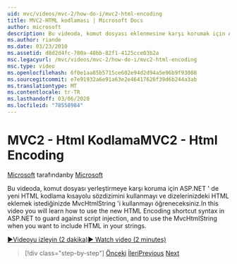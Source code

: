 ```yaml
---
uid: mvc/videos/mvc-2/how-do-i/mvc2-html-encoding
title: MVC2-HTML kodlaması | Microsoft Docs
author: microsoft
description: Bu videoda, komut dosyası eklenmesine karşı korumak için ASP.NET ' de yeni HTML kodlama kısayolu sözdizimini kullanmayı ve......................
ms.author: riande
ms.date: 03/23/2010
ms.assetid: d8d2d4fc-780a-48bb-82f1-4125cce03b2a
msc.legacyurl: /mvc/videos/mvc-2/how-do-i/mvc2-html-encoding
msc.type: video
ms.openlocfilehash: 6f0e1aa85b5715ce602e94d2d94a5e96b9f93008
ms.sourcegitcommit: e7e91932a6e91a63e2e46417626f39d6b244a3ab
ms.translationtype: MT
ms.contentlocale: tr-TR
ms.lasthandoff: 03/06/2020
ms.locfileid: "78558984"
---
```

# <a name="mvc2---html-encoding"></a><span data-ttu-id="5055f-103">MVC2 - Html Kodlama</span><span class="sxs-lookup"><span data-stu-id="5055f-103">MVC2 - Html Encoding</span></span>

<span data-ttu-id="5055f-104">[Microsoft](https://github.com/microsoft) tarafından</span><span class="sxs-lookup"><span data-stu-id="5055f-104">by [Microsoft](https://github.com/microsoft)</span></span>

<span data-ttu-id="5055f-105">Bu videoda, komut dosyası yerleştirmeye karşı koruma için ASP.NET ' de yeni HTML kodlama kısayolu sözdizimini kullanmayı ve dizelerinizdeki HTML eklemek istediğinizde MvcHtmlString 'i kullanmayı öğreneceksiniz.</span><span class="sxs-lookup"><span data-stu-id="5055f-105">In this video you will learn how to use the new HTML Encoding shortcut syntax in ASP.NET to guard against script injection, and to use the MvcHtmlString when you want to include HTML in your strings.</span></span>

[<span data-ttu-id="5055f-106">&#9654;Videoyu izleyin (2 dakika)</span><span class="sxs-lookup"><span data-stu-id="5055f-106">&#9654; Watch video (2 minutes)</span></span>](https://channel9.msdn.com/Blogs/ASP-NET-Site-Videos/mvc2-html-encoding)

> [!div class="step-by-step"]
> <span data-ttu-id="5055f-107">[Önceki](how-do-i-use-httpverbs-attributes-in-an-mvc-application.md)
> [İleri](mvc2-stronglytyped-helpers.md)</span><span class="sxs-lookup"><span data-stu-id="5055f-107">[Previous](how-do-i-use-httpverbs-attributes-in-an-mvc-application.md)
[Next](mvc2-stronglytyped-helpers.md)</span></span>
